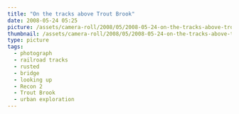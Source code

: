 ```yaml
---
title: "On the tracks above Trout Brook"
date: 2008-05-24 05:25
picture: /assets/camera-roll/2008/05/2008-05-24-on-the-tracks-above-trout-brook/recon-2-072.jpg
thumbnail: /assets/camera-roll/2008/05/2008-05-24-on-the-tracks-above-trout-brook/recon-2-072-thumbnail.jpg
type: picture
tags:
  - photograph
  - railroad tracks
  - rusted
  - bridge
  - looking up
  - Recon 2
  - Trout Brook
  - urban exploration
---
```

